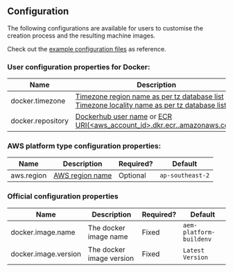 Configuration
-------------

The following configurations are available for users to customise the creation process and the resulting machine images.

Check out the [example configuration files](https://github.com/shinesolutions/aem-helloworld-config/tree/ecr-support/aem-platform-buildenv/sandpit) as reference.

### User configuration properties for Docker:

| Name | Description | Required? | Default |
|------|-------------|-----------|---------|
| docker.timezone | [Timezone region name as per tz database list](https://en.wikipedia.org/wiki/List_of_tz_database_time_zones#List) / [Timezone locality name as per tz database list](https://en.wikipedia.org/wiki/List_of_tz_database_time_zones#List)| Optional | `Australia/Melbourne` |
| docker.repository | [Dockerhub user name](https://docs.docker.com/docker-hub/repos/) or [ECR URI(<aws_account_id>.dkr.ecr.<region>.amazonaws.com)](https://docs.aws.amazon.com/AmazonECR/latest/userguide/Registries.html#registry_auth) | Optional | `Shinesolutions` |

### AWS platform type configuration properties:

| Name | Description | Required? | Default |
|------|-------------|-----------|---------|
| aws.region | [AWS region name](http://docs.aws.amazon.com/AWSEC2/latest/UserGuide/using-regions-availability-zones.html) | Optional | `ap-southeast-2` |

### Official configuration properties
| Name | Description | Required? | Default |
|------|-------------|-----------|---------|
| docker.image.name | The docker image name | Fixed | `aem-platform-buildenv` |
| docker.image.version | The docker image version | Fixed | `Latest Version` |